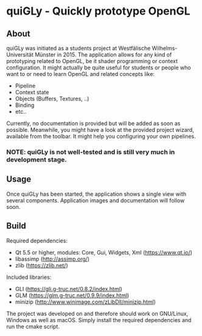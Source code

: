 quiGLy - Quickly prototype OpenGL
=================================

About
-----

quiGLy was initiated as a students project at Westfälische Wilhelms-Universität Münster in 2015.
The application allows for any kind of prototyping related to OpenGL, be it shader programming or context configuration.
It might actually be quite useful for students or people who want to or need to learn OpenGL and related concepts like:
* Pipeline
* Context state
* Objects (Buffers, Textures, ..)
* Binding
* etc..

Currently, no documentation is provided but will be added as soon as possible.
Meanwhile, you might have a look at the provided project wizard, available from the toolbar.
It might help you configuring your own pipelines.

### NOTE: quiGLy is not well-tested and is still very much in development stage.

## Usage

Once quiGLy has been started, the application shows a single view with several components.
Application images and documentation will follow soon.

## Build

Required dependencies:
* Qt 5.5 or higher, modules: Core, Gui, Widgets, Xml (https://www.qt.io/)
* libassimp (http://assimp.org/)
* zlib (https://zlib.net/)

Included libraries:
* GLI (https://gli.g-truc.net/0.8.2/index.html)
* GLM (https://glm.g-truc.net/0.9.9/index.html)
* minizip (http://www.winimage.com/zLibDll/minizip.html)

The project was developed on and therefore should work on GNU/Linux, Windows as well as macOS.
Simply install the required dependencies and run the cmake script.
